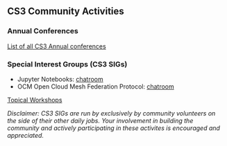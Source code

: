 ## CS3 Community Activities

### Annual Conferences

[List of all CS3 Annual conferences](http://www.cs3community.org/)

### Special Interest Groups (CS3 SIGs)

   * Jupyter Notebooks: [chatroom](https://app.gitter.im/#/room/#cs3org_Jupyter:gitter.im)
   * OCM Open Cloud Mesh Federation Protocol: [chatroom](https://app.gitter.im/#/room/#cs3org_OCM:gitter.im)

[Topical Workshops](https://indico.cern.ch/category/18416)

_Disclaimer: CS3 SIGs are run by exclusively by community *volunteers* on the side of their other daily jobs. Your involvement in building the community and actively participating in these activites is encouraged and appreciated._

<!--

**Here are some ideas to get you started:**

🙋‍♀️ A short introduction - what is your organization all about?
🌈 Contribution guidelines - how can the community get involved?
👩‍💻 Useful resources - where can the community find your docs? Is there anything else the community should know?
🍿 Fun facts - what does your team eat for breakfast?
🧙 Remember, you can do mighty things with the power of [Markdown](https://docs.github.com/github/writing-on-github/getting-started-with-writing-and-formatting-on-github/basic-writing-and-formatting-syntax)
-->
